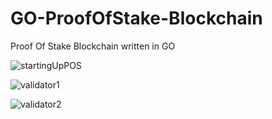 # GO-ProofOfStake-Blockchain
Proof Of Stake Blockchain written in GO

![startingUpPOS](https://user-images.githubusercontent.com/24768092/55372739-cbc31000-54d0-11e9-80ac-ea8f353e8eec.PNG)

![validator1](https://user-images.githubusercontent.com/24768092/55372793-ef865600-54d0-11e9-875f-f69d5f8365a8.PNG)

![validator2](https://user-images.githubusercontent.com/24768092/55372797-f2814680-54d0-11e9-8f8a-e679f8dcb1c5.PNG)

